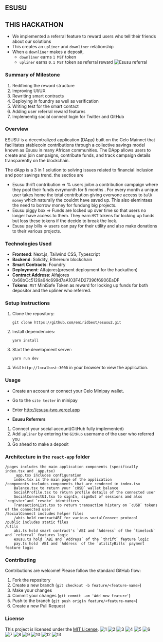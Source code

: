 ## ESUSU

## THIS HACKATHON

- We implemented a referral feature to reward users who tell their friends about our solutions
- This creates an `upliner` and `downliner` relationship
- When a `downliner` makes a deposit,
  - `downliner` earns `1 MST` token
  - `upliner` earns `0.1 MST` token as referral reward
 ![Esusu referral](https://github.com/user-attachments/assets/c0764eac-6684-431b-80fa-55a8cbc21ced)



### Summary of Milestone

1. Redifining the reward structure
2. Improving UI/UX
3. Rewriting smart contracts
4. Deploying in foundry as well as verification
5. Writing test for the smart contact
6. Adding user referral reward features
7. Implementig social connect login for Twitter and GitHub

### Overview

ESUSU is a decentralized application (DApp) built on the Celo Mainnet  that facilitates stablecoin contributions through a collective savings model known as Esusu in many African communities. The DApp allows users to create and join campaigns, contribute funds, and track campaign details transparently on the blockchain.

The dApp is a 3 in 1 solution to solving issues related to financial inclusion and poor savings trend. the sectios are

- Esusu thrift contribution => % users joibn a contribution campaign where they pool their funds evrymonth for 5 months . For every month a unique user takes home the total contribution giving everyone access to `bulk money` which naturally the couldnt have saved up. This also elemintaes the need to borrow money for fundung big projects.
- Esusu piggy box => Funds are locked up over time so that users no longer have access to them. They earn `MST` tokens for locking up funds but loss these tokens if the decide to break the lock.
- Esusu pay bills => users can pay for their utility and also make donations to their various projects.

### Technologies Used

- **Frontend**: Next.js, Tailwind CSS, Typescript
- **Backend**: Solidity, Ethereum blockchain
- **Smart Contracts**: Foundry
- **Deployment**: Alfajores(present deployment for the hackathon)
- **Contract Address**: Alfajores 0x68bCc5126a64c699d7aA103F4D27396f6906EaDF
- **Tokens**: `MST` MiniSafe Token as reward for locking up funds for both depositor and the upliner who referred.

### Setup Instructions

1. Clone the repository:

   ```
   git clone https://github.com/emiridbest/esusu2.git
   ```

2. Install dependencies:

   ```
   yarn install
   ```

3. Start the development server:

   ```
   yarn run dev
   ```

4. Visit `http://localhost:3000` in your browser to view the application.

### Usage

- Create an account or connect your Celo Minipay wallet.
- Go to the `site tester` in minipay
- Enter <http://esusu-two.vercel.app>

- **Esusu Referrers**

1. Connect your social account(GitHub fully implemented)
2. Add `upliner` by entering the `GitHub` username of the user who referred you
3. Go ahead to make a deposit

### Architecture in the `react-app` folder

    /pages includes the main application components (specifically index.tsx and _app.tsx)
        _app.tsx includes configuration
        index.tsx is the main page of the application
    /components includes components that are rendered in index.tsx
        Balance.tsx to return your `cUSD` wallet balance
        SocialProfile.tsx to return profile details of the connected user
        SocialConnectUI.tsx to signIn, signOut of sessions amd also `register`and `revoke` identifiers
        TransactionList.tsx to return transaction history on `cUSD` tokens of the connected user
    /SocialConnect includes helper files
        /abis hold contractABI for various socialConnect protocol
    /public includes static files
    /utils
        abi.ts hold smart contract's `ABI and `Address` of the `timelock` and `referral` features logic
        esusu.ts hold `ABI and `Address` of the `thrift` feature logic
        pay.ts hold `ABI and `Address` of the `utilityBills` payment feature logic

### Contributing

Contributions are welcome! Please follow the standard GitHub flow:

1. Fork the repository
2. Create a new branch (`git checkout -b feature/<feature-name>`)
3. Make your changes
4. Commit your changes (`git commit -am 'Add new feature'`)
5. Push to the branch (`git push origin feature/<feature-name>`)
6. Create a new Pull Request

### License

This project is licensed under the [MIT License](LICENSE).
![1](https://github.com/user-attachments/assets/2dc7eed1-3398-4a4a-b007-a6a2198b7a83)
![2](https://github.com/user-attachments/assets/ad2966b3-3842-44b2-a959-e48bafa6210a)
![3](https://github.com/user-attachments/assets/5b70644d-d1ce-478b-94ee-1ddf543800dc)
![4](https://github.com/user-attachments/assets/a808c5c1-5011-4159-b8c6-f6b4a3ad7eea)
![5](https://github.com/user-attachments/assets/6d3cbf55-dc8d-4189-9bfb-7c81b88c771d)
![6](https://github.com/user-attachments/assets/cd456173-7592-4508-b58e-6f8944934180)
![7](https://github.com/user-attachments/assets/3d96fb18-fc32-4d0b-8c72-aacba244e3e0)
![8](https://github.com/user-attachments/assets/35f05bbd-50a8-43f5-9b39-d27ce4aa3bac)
![9](https://github.com/user-attachments/assets/f7492885-67bb-4a2b-a6f4-a0f4cf80347b)
![10](https://github.com/user-attachments/assets/a94ed227-ed71-4191-9161-3fe6dcdcc26e)
![12](https://github.com/user-attachments/assets/695724cf-c259-4d70-95ce-528245f101ad)
![13](https://github.com/user-attachments/assets/ce7e9cbf-bacb-4a29-bc8e-fcdbe6e46b82)














